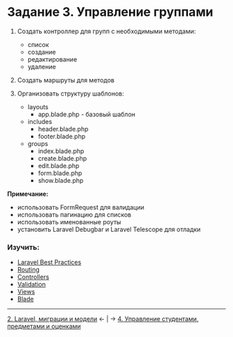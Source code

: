 # Задание 3. Управление группами
1. Создать контроллер для групп с необходимыми методами:
    - список
    - создание
    - редактирование
    - удаление

2. Создать маршруты для методов
3. Организовать структуру шаблонов:
    - layouts
        - app.blade.php - базовый шаблон
    - includes
        - header.blade.php
        - footer.blade.php
    - groups
        - index.blade.php
        - create.blade.php
        - edit.blade.php
        - form.blade.php
        - show.blade.php

**Примечание:**
- использовать FormRequest для валидации
- использовать пагинацию для списков
- использовать именованные роуты
- установить Laravel Debugbar и Laravel Telescope для отладки

### Изучить:
- [Laravel Best Practices](https://github.com/alexeymezenin/laravel-best-practices#follow-laravel-naming-conventions)
- [Routing](https://laravel.com/docs/8.x/routing)
- [Controllers](https://laravel.com/docs/8.x/controllers)
- [Validation](https://laravel.com/docs/8.x/validation)
- [Views](https://laravel.com/docs/8.x/views)
- [Blade](https://laravel.com/docs/8.x/blade)

---
[2. Laravel, миграции и модели](mission-2.md) ← | → [4. Управление студентами, предметами и оценками](mission-4.md)
